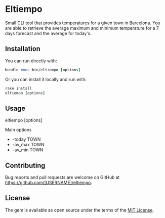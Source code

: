 # Eltiempo

Small CLI tool that provides temperatures for a given town in Barcelona. You are able to retrieve the average maximum and minimum temperature for a 7 days forecast and the average for today's. 

## Installation

You can run directly with:
```ruby
bundle exec bin/eltiempo [options]
```
Or you can install it locally and run with: 
```ruby
rake install
eltiempo [options]
```

## Usage
eltiempo [options]

Main options
- -today TOWN
- -av_max TOWN
- -av_min TOWN

## Contributing

Bug reports and pull requests are welcome on GitHub at https://github.com/[USERNAME]/eltiempo.


## License

The gem is available as open source under the terms of the [MIT License](https://opensource.org/licenses/MIT).
